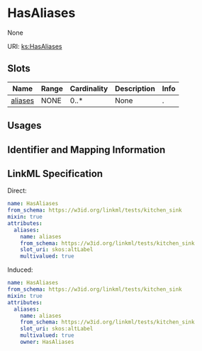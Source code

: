 # HasAliases

None

URI: [ks:HasAliases](https://w3id.org/linkml/tests/kitchen_sink/HasAliases)



<!-- no inheritance hierarchy -->



## Slots

| Name | Range | Cardinality | Description  | Info |
| ---  | --- | --- | --- | --- |
| [aliases](aliases.md) | NONE | 0..* | None  | . |


## Usages



## Identifier and Mapping Information






## LinkML Specification

<!-- TODO: investigate https://stackoverflow.com/questions/37606292/how-to-create-tabbed-code-blocks-in-mkdocs-or-sphinx -->

Direct:

```yaml
name: HasAliases
from_schema: https://w3id.org/linkml/tests/kitchen_sink
mixin: true
attributes:
  aliases:
    name: aliases
    from_schema: https://w3id.org/linkml/tests/kitchen_sink
    slot_uri: skos:altLabel
    multivalued: true

```

Induced:

```yaml
name: HasAliases
from_schema: https://w3id.org/linkml/tests/kitchen_sink
mixin: true
attributes:
  aliases:
    name: aliases
    from_schema: https://w3id.org/linkml/tests/kitchen_sink
    slot_uri: skos:altLabel
    multivalued: true
    owner: HasAliases

```